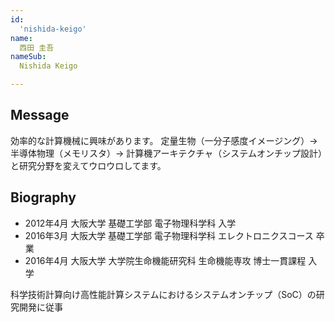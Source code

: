 ```yaml
---
id:
  'nishida-keigo'
name:
  西田 圭吾
nameSub:
  Nishida Keigo

---
```


 
## Message
効率的な計算機械に興味があります。
定量生物（一分子感度イメージング）→ 半導体物理（メモリスタ）→ 計算機アーキテクチャ（システムオンチップ設計）と研究分野を変えてウロウロしてます。
## Biography

- 2012年4月  大阪大学 基礎工学部 電子物理科学科 入学
- 2016年3月  大阪大学 基礎工学部 電子物理科学科 エレクトロニクスコース 卒業
- 2016年4月  大阪大学 大学院生命機能研究科 生命機能専攻 博士一貫課程 入学

科学技術計算向け高性能計算システムにおけるシステムオンチップ（SoC）の研究開発に従事
